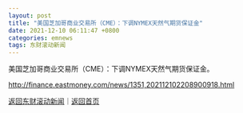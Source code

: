 ```yaml
---
layout: post
title: "美国芝加哥商业交易所（CME）：下调NYMEX天然气期货保证金"
date: 2021-12-10 06:11:47 +0800
categories: emnews
tags: 东财滚动新闻
---
```


美国芝加哥商业交易所（CME）：下调NYMEX天然气期货保证金。

<http://finance.eastmoney.com/news/1351,202112102208900918.html>

[返回东财滚动新闻](//finews.withounder.com/emnews/)｜[返回首页](//finews.withounder.com/)